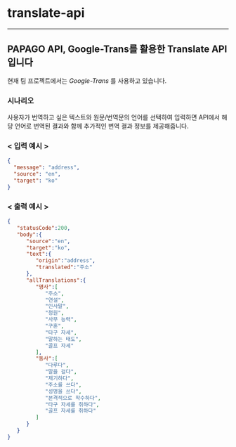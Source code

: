 # translate-api
---

## PAPAGO API, Google-Trans를 활용한 Translate API 입니다
현재 팀 프로젝트에서는 *Google-Trans* 를 사용하고 있습니다.



### 시나리오
사용자가 번역하고 싶은 텍스트와 원문/번역문의 언어를 선택하여 입력하면 API에서 해당 언어로 번역된 결과와 함께 추가적인 번역 결과 정보를 제공해줍니다.



### < 입력 예시 >
```json
{
  "message": "address",
  "source": "en",
  "target": "ko"
}
```


### < 출력 예시 >
```json
{
   "statusCode":200,
   "body":{
      "source":"en",
      "target":"ko",
      "text":{
         "origin":"address",
         "translated":"주소"
      },
      "allTranslations":{
         "명사":[
            "주소",
            "연설",
            "인사말",
            "청원",
            "사무 능력",
            "구혼",
            "타구 자세",
            "말하는 태도",
            "골프 자세"
         ],
         "동사":[
            "다루다",
            "말을 걸다",
            "제기하다",
            "주소를 쓰다",
            "성명을 쓰다",
            "본격적으로 착수하다",
            "타구 자세를 취하다",
            "골프 자세를 취하다"
         ]
      }
   }
}
```
